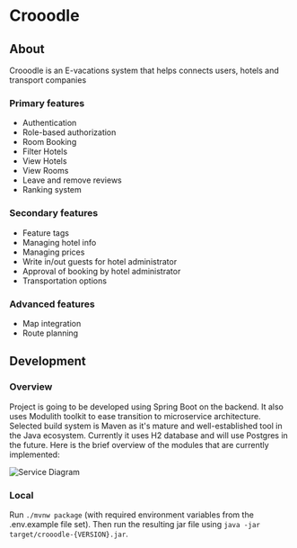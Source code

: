 # Crooodle

## About
Crooodle is an E-vacations system that helps connects users, hotels and transport companies

### Primary features
- Authentication
- Role-based authorization
- Room Booking
- Filter Hotels
- View Hotels
- View Rooms
- Leave and remove reviews
- Ranking system

### Secondary features
- Feature tags
- Managing hotel info
- Managing prices
- Write in/out guests for hotel administrator
- Approval of booking by hotel administrator
- Transportation options

### Advanced features
- Map integration
- Route planning

## Development

### Overview
Project is going to be developed using Spring Boot on the backend.
It also uses Modulith toolkit to ease transition to microservice architecture.
Selected build system is Maven as it's mature and well-established tool in the Java ecosystem.
Currently it uses H2 database and will use Postgres in the future. Here is the brief
overview of the modules that are currently implemented:

![Service Diagram](./backend/docs/service_diagram.png)

### Local
Run `./mvnw package` (with required environment variables from the .env.example file set).
Then run the resulting jar file using `java -jar target/crooodle-{VERSION}.jar`.
